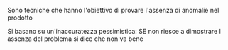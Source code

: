 Sono tecniche che hanno l'obiettivo di provare l'assenza di anomalie nel prodotto

Si basano su un'inaccuratezza pessimistica: SE non riesce a dimostrare l assenza del problema si dice che non va bene
